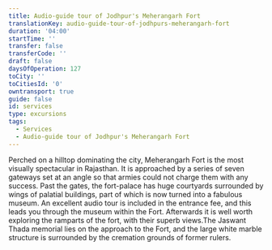 ```yaml
---
title: Audio-guide tour of Jodhpur's Meherangarh Fort
translationKey: audio-guide-tour-of-jodhpurs-meherangarh-fort
duration: '04:00'
startTime: ''
transfer: false
transferCode: ''
draft: false
daysOfOperation: 127
toCity: ''
toCitiesId: '0'
owntransport: true
guide: false
id: services
type: excursions
tags:
  - Services
  - Audio-guide tour of Jodhpur's Meherangarh Fort
---
```

Perched on a hilltop dominating the city, Meherangarh Fort is the most visually spectacular in Rajasthan. It is approached by a series of seven gateways set at an angle so that armies could not charge them with any success. Past the gates, the fort-palace has huge courtyards surrounded by wings of palatial buildings, part of which is now turned into a fabulous museum. An excellent audio tour is included in the entrance fee, and this leads you through the museum within the Fort.   Afterwards it is well worth exploring the ramparts of the fort, with their superb views.The Jaswant Thada memorial lies on the approach to the Fort, and the large white marble structure is surrounded by the cremation grounds of former rulers.